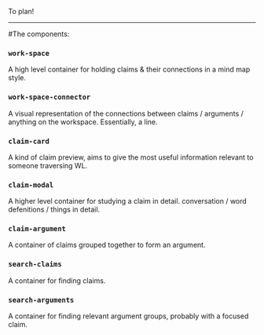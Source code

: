 To plan!

---

#The components:

### `work-space`
A high level container for holding claims & their connections in a mind map style.

### `work-space-connector`
A visual representation of the connections between claims / arguments / anything on the workspace. Essentially, a line.

### `claim-card`
A kind of claim preview, aims to give the most useful information relevant to someone traversing WL.

### `claim-modal`
A higher level container for studying a claim in detail. conversation / word defenitions / things in detail.

### `claim-argument`
A container of claims grouped together to form an argument.

### `search-claims`
A container for finding claims.

### `search-arguments` 
A container for finding relevant argument groups, probably with a focused claim.
